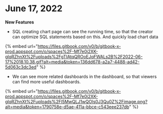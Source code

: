 # June 17, 2022

**New Features**

* SQL creating chart page can see the running time, so that the creator can optimize SQL statements based on this. And quickly load chart data

{% embed url="https://files.gitbook.com/v0/b/gitbook-x-prod.appspot.com/o/spaces%2F-Mf7e0i2XK-glqRZhnXt%2Fuploads%2FgTIAtqQROoEJqFWALs2B%2F2022-06-17%2018.10.38.gif?alt=media&token=136dd678-a2a7-4488-ad42-5d063c3dc3ed" %}

* We can see more related dashboards in the dashboard, so that viewers can find more useful dashboards.

{% embed url="https://files.gitbook.com/v0/b/gitbook-x-prod.appspot.com/o/spaces%2F-Mf7e0i2XK-glqRZhnXt%2Fuploads%2Fl5MwQLJ1wQOls0J3Qu0Z%2Fimage.png?alt=media&token=1790758e-d5ae-411a-bbce-c543eee237db" %}



